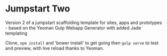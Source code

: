 # Jumpstart Two
Version 2 of a jumpstart scaffolding template for sites, apps and prototypes - based on the Yeoman Gulp Webapp Generator with added Jade templating

Clone, `npm install` and 'bower install' to get going then `gulp serve` to test and preview, with live reload thanks to Yeoman.
